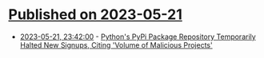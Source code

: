 # [Published on 2023-05-21](index.md)

* [2023-05-21, 23:42:00](https://developers.slashdot.org/story/23/05/21/2340220/pythons-pypi-package-repository-temporarily-halted-new-signups-citing-volume-of-malicious-projects?utm_source=rss1.0mainlinkanon&utm_medium=feed) - [Python's PyPi Package Repository Temporarily Halted New Signups, Citing 'Volume of Malicious Projects'](https://developers.slashdot.org/story/23/05/21/2340220/pythons-pypi-package-repository-temporarily-halted-new-signups-citing-volume-of-malicious-projects?utm_source=rss1.0mainlinkanon&utm_medium=feed)
